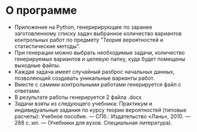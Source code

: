 # О программе

- Приложение на Python, генеририрующее по заранее заготовленному списку задач выбранное количество вариантов контрольных работ по предмету "Теория вероятностей и статистические методы".
- При генерации можно выбрать необходимые задачи, количество генерируемых вариантов и целевую папку, куда будет помещены выходные файлы.
- Каждая задача имеет случайный разброс начальных данных, позволяющий создавать уникальные варианты работ.
- Вместе с самими контрольными работами генерируется файл с ответами.
- В результате работы генерируется 2 файла .docx
- Задачи взяты из следующего учебника:
Практикум и индивидуальные задания по курсу теории вероятностей (типовые расчеты): Учебное пособие. — СПб.: Издательство «Лань», 2010. — 288 с.:ил. — (Учебники для вузов. Специальная литература).
